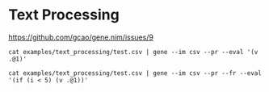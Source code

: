 # Text Processing

https://github.com/gcao/gene.nim/issues/9

```
cat examples/text_processing/test.csv | gene --im csv --pr --eval '(v .@1)'

cat examples/text_processing/test.csv | gene --im csv --pr --fr --eval '(if (i < 5) (v .@1))'
```
